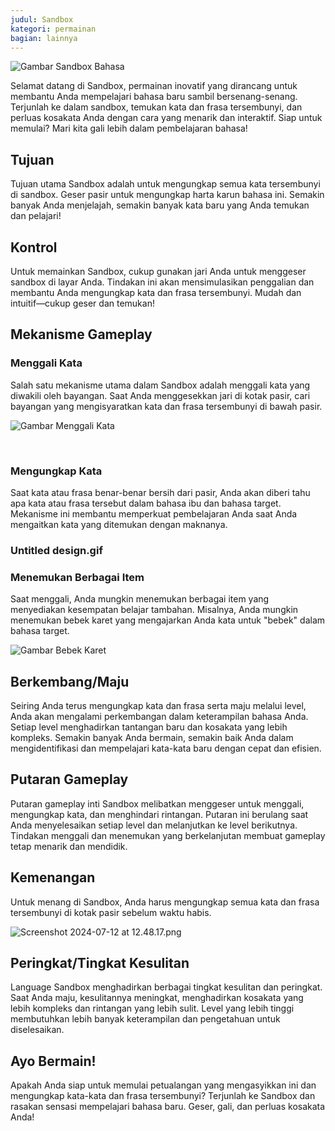 ```yaml
---
judul: Sandbox
kategori: permainan
bagian: lainnya
---
```

![Gambar Sandbox Bahasa](https://help.Studycat.com/hc/article_attachments/34873193987353)

Selamat datang di Sandbox, permainan inovatif yang dirancang untuk membantu Anda mempelajari bahasa baru sambil bersenang-senang. Terjunlah ke dalam sandbox, temukan kata dan frasa tersembunyi, dan perluas kosakata Anda dengan cara yang menarik dan interaktif. Siap untuk memulai? Mari kita gali lebih dalam pembelajaran bahasa!

## Tujuan

Tujuan utama Sandbox adalah untuk mengungkap semua kata tersembunyi di sandbox. Geser pasir untuk mengungkap harta karun bahasa ini. Semakin banyak Anda menjelajah, semakin banyak kata baru yang Anda temukan dan pelajari!

## Kontrol

Untuk memainkan Sandbox, cukup gunakan jari Anda untuk menggeser sandbox di layar Anda. Tindakan ini akan mensimulasikan penggalian dan membantu Anda mengungkap kata dan frasa tersembunyi. Mudah dan intuitif—cukup geser dan temukan!

## Mekanisme Gameplay

### Menggali Kata

Salah satu mekanisme utama dalam Sandbox adalah menggali kata yang diwakili oleh bayangan. Saat Anda menggesekkan jari di kotak pasir, cari bayangan yang mengisyaratkan kata dan frasa tersembunyi di bawah pasir.

![Gambar Menggali Kata](https://help.Studycat.com/hc/article_attachments/34873193990169)

 
### Mengungkap Kata

Saat kata atau frasa benar-benar bersih dari pasir, Anda akan diberi tahu apa kata atau frasa tersebut dalam bahasa ibu dan bahasa target. Mekanisme ini membantu memperkuat pembelajaran Anda saat Anda mengaitkan kata yang ditemukan dengan maknanya.

### Untitled design.gif

### Menemukan Berbagai Item

Saat menggali, Anda mungkin menemukan berbagai item yang menyediakan kesempatan belajar tambahan. Misalnya, Anda mungkin menemukan bebek karet yang mengajarkan Anda kata untuk "bebek" dalam bahasa target.

![Gambar Bebek Karet](https://help.Studycat.com/hc/article_attachments/34873210402585)

## Berkembang/Maju

Seiring Anda terus mengungkap kata dan frasa serta maju melalui level, Anda akan mengalami perkembangan dalam keterampilan bahasa Anda. Setiap level menghadirkan tantangan baru dan kosakata yang lebih kompleks. Semakin banyak Anda bermain, semakin baik Anda dalam mengidentifikasi dan mempelajari kata-kata baru dengan cepat dan efisien.

## Putaran Gameplay

Putaran gameplay inti Sandbox melibatkan menggeser untuk menggali, mengungkap kata, dan menghindari rintangan. Putaran ini berulang saat Anda menyelesaikan setiap level dan melanjutkan ke level berikutnya. Tindakan menggali dan menemukan yang berkelanjutan membuat gameplay tetap menarik dan mendidik.

## Kemenangan

Untuk menang di Sandbox, Anda harus mengungkap semua kata dan frasa tersembunyi di kotak pasir sebelum waktu habis.

![Screenshot 2024-07-12 at 12.48.17.png](https://help.Studycat.com/hc/article_attachments/34967564471577)

## Peringkat/Tingkat Kesulitan

Language Sandbox menghadirkan berbagai tingkat kesulitan dan peringkat. Saat Anda maju, kesulitannya meningkat, menghadirkan kosakata yang lebih kompleks dan rintangan yang lebih sulit. Level yang lebih tinggi membutuhkan lebih banyak keterampilan dan pengetahuan untuk diselesaikan.

## Ayo Bermain!

Apakah Anda siap untuk memulai petualangan yang mengasyikkan ini dan mengungkap kata-kata dan frasa tersembunyi? Terjunlah ke Sandbox dan rasakan sensasi mempelajari bahasa baru. Geser, gali, dan perluas kosakata Anda!